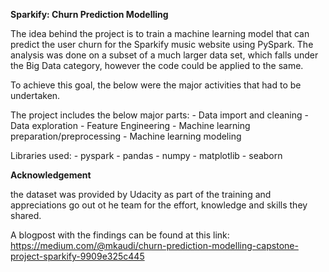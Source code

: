 **Sparkify: Churn Prediction Modelling**

The idea behind the project is to train a machine learning model that can predict the user churn for the Sparkify music website using PySpark.
The analysis was done on a subset of a much larger data set, which falls under the Big Data category, however the code could be applied to the same.

To achieve this goal, the below were the major activities that had to be undertaken.

The project includes the below major parts:
	- Data import and cleaning
	- Data exploration
	- Feature Engineering
	- Machine learning preparation/preprocessing
	- Machine learning modeling

Libraries used:
	- pyspark
	- pandas
	- numpy
	- matplotlib
	- seaborn

**Acknowledgement**

the dataset was provided by Udacity as part of the training and appreciations go out ot he team for the effort, knowledge and skills they shared.

A blogpost with the findings can be found at this link: https://medium.com/@mkaudi/churn-prediction-modelling-capstone-project-sparkify-9909e325c445
